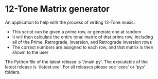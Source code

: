 # 12-Tone Matrix generator

An application to help with the process of writing 12-Tone music. 

- This script can be given a prime row, or generate one at random
- It will then calculate the entire tonal matrix of that prime row, including all of the Prime, Retrograde, Inversion, and Retrograde Inversion rows
- The correct numbers are assigned to each row, and that matrix is then shown to the user

The Python file of the latest release is '/main.py'. The executable of the latest release is '/latest.exe'.
For all releases please see 'exes' or 'pys' folders.

